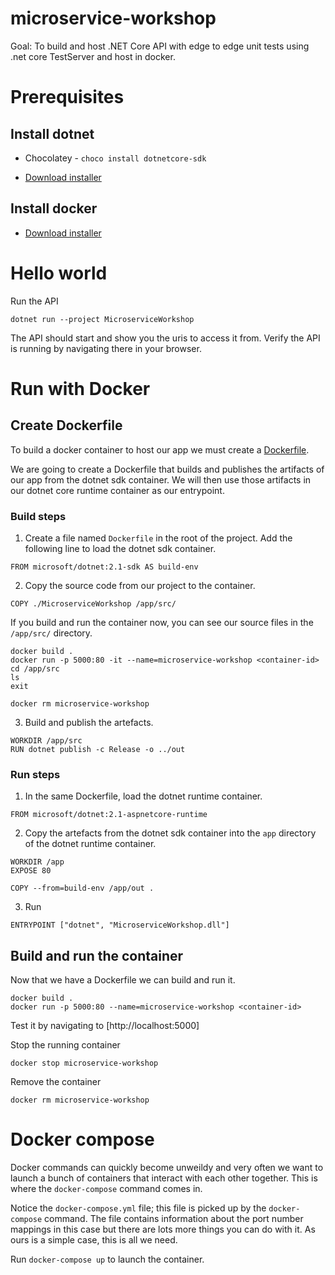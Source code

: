 # microservice-workshop

Goal: To build and host .NET Core API with edge to edge unit tests using .net core TestServer and host in docker.


# Prerequisites

## Install dotnet

- Chocolatey - `choco install dotnetcore-sdk`

- [Download installer](https://www.microsoft.com/net/download)


## Install docker

- [Download installer](https://www.docker.com/products/docker-desktop)


# Hello world
Run the API
```
dotnet run --project MicroserviceWorkshop
```
The API should start and show you the uris to access it from. Verify the API is running by navigating there in your browser.


# Run with Docker

## Create Dockerfile

To build a docker container to host our app we must create a [Dockerfile](https://docs.docker.com/engine/reference/builder/).

We are going to create a Dockerfile that builds and publishes the artifacts of our app from the dotnet sdk container. We will then use those artifacts in our dotnet core runtime container as our entrypoint.

### Build steps

1. Create a file named `Dockerfile` in the root of the project. Add the following line to load the dotnet sdk container.
```
FROM microsoft/dotnet:2.1-sdk AS build-env
```

2. Copy the source code from our project to the container.
```
COPY ./MicroserviceWorkshop /app/src/
```

If you build and run the container now, you can see our source files in the `/app/src/` directory.
```
docker build .
docker run -p 5000:80 -it --name=microservice-workshop <container-id>
cd /app/src
ls
exit

docker rm microservice-workshop
```

3. Build and publish the artefacts.
```
WORKDIR /app/src
RUN dotnet publish -c Release -o ../out
```

### Run steps

1. In the same Dockerfile, load the dotnet runtime container.
```
FROM microsoft/dotnet:2.1-aspnetcore-runtime
```

2. Copy the artefacts from the dotnet sdk container into the `app` directory of the dotnet runtime container.
```
WORKDIR /app
EXPOSE 80

COPY --from=build-env /app/out .
```

3. Run
```
ENTRYPOINT ["dotnet", "MicroserviceWorkshop.dll"]
```

## Build and run the container

Now that we have a Dockerfile we can build and run it.
```
docker build .
docker run -p 5000:80 --name=microservice-workshop <container-id>
```

Test it by navigating to [http://localhost:5000]

Stop the running container
```
docker stop microservice-workshop
```

Remove the container
```
docker rm microservice-workshop
```

# Docker compose

Docker commands can quickly become unweildy and very often we want to launch a bunch of containers that interact with each other together. This is where the `docker-compose` command comes in.

Notice the `docker-compose.yml` file; this file is picked up by the `docker-compose` command. The file contains information about the port number mappings in this case but there are lots more things you can do with it. As ours is a simple case, this is all we need.

Run `docker-compose up` to launch the container.